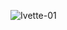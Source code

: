 ![Ivette-01](https://user-images.githubusercontent.com/48102806/100457047-9a458200-30c1-11eb-821c-5793a993ae5e.jpg)

<!--
**xxivetteexx/xxivetteexx** is a ✨ _special_ ✨ repository because its `README.md` (this file) appears on your GitHub profile.

Here are some ideas to get you started:

- 🔭 I’m currently working on ...
- 🌱 I’m currently learning ...
- 👯 I’m looking to collaborate on ...
- 🤔 I’m looking for help with ...
- 💬 Ask me about ...
- 📫 How to reach me: ...
- 😄 Pronouns: ...
- ⚡ Fun fact: ...
-->
